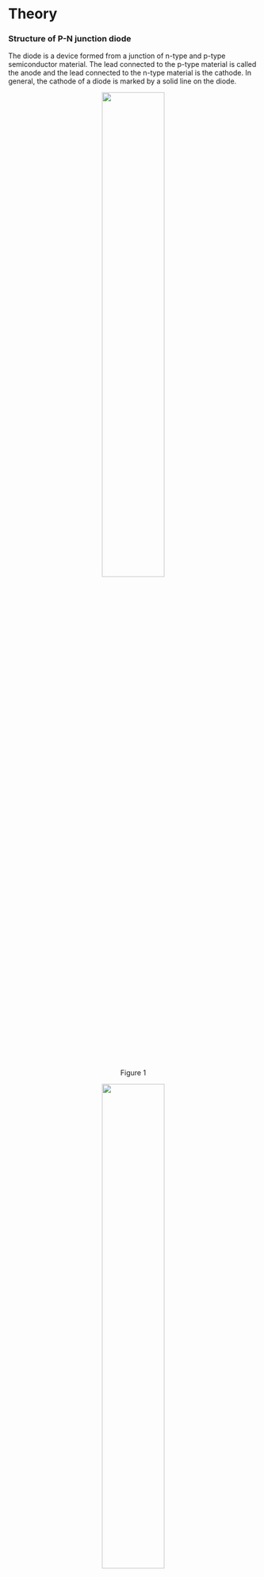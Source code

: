 # Theory


### Structure of P-N junction diode

The diode is a device formed from a junction of n-type and p-type semiconductor material. The lead connected to the p-type material is called the anode and the lead connected to the n-type material is the cathode. In general, the cathode of a diode is marked by a solid line on the diode.

<div align="center">
<img src="images/diodest.png" width="50%">
<p>Figure 1  </p>
</div>

<div align="center">
<img src="images/diodestr.png" width="50%">
<p>Figure 2  </p>
</div>

### Function of a P-N junction diode in Forward Bias

The positive terminal of battery is connected to the P side(anode) and the negative terminal of battery is connected to the N side(cathode) of a diode, the holes in the p-type region and the electrons in the n-type region are pushed toward the junction and start to neutralize the depletion zone, reducing its width. The positive potential applied to the p-type material repels the holes, while the negative potential applied to the n-type material repels the electrons. The change in potential between the p side and the n side decreases or switches sign. With increasing forward-bias voltage, the depletion zone eventually becomes thin enough that the zone's electric field cannot counteract charge carrier motion across the p–n junction, which as a consequence reduces electrical resistance. The electrons that cross the p–n junction into the p-type material (or holes that cross into the n-type material) will diffuse into the nearby neutral region. The amount of minority diffusion in the near-neutral zones determines the amount of current that may flow through the diode.

<div align="center">
<img src="images/frwd.png" width="50%">
<p>Figure 3  </p>
</div>

Function of a P-N junction diode in Reverse Bias

The positive terminal of battery is connected to the N side(cathode) and the negative terminal of battery is connected to the P side(anode) of a diode. Therefore, very little current will flow until the diode breaks down.

<div align="center">
<img src="images/rvrsd.png" width="50%">
<p>Figure 4  </p>
</div>

The positive terminal of battery is connected to the N side(cathode) and the negative terminal of battery is connected to the P side(anode) of a diode, the 'holes' in the p-type material are pulled away from the junction, leaving behind charged ions and causing the width of the depletion region to increase. Likewise, because the n-type region is connected to the positive terminal, the electrons will also be pulled away from the junction, with similar effect. This increases the voltage barrier causing a high resistance to the flow of charge carriers, thus allowing minimal electric current to cross the p–n junction. The increase in resistance of the p–n junction results in the junction behaving as an insulator.
The strength of the depletion zone electric field increases as the reverse-bias voltage increases. Once the electric field intensity increases beyond a critical level, the p–n junction depletion zone breaks down and current begins to flow, usually by either the Zener or the avalanche breakdown processes. Both of these breakdown processes are non-destructive and are reversible, as long as the amount of current flowing does not reach levels that cause the semiconductor material to overheat and cause thermal damage.

### Forward and reverse biased characteristics of a Silicon diode

**In forward biasing**, the positive terminal of battery is connected to the P side and the negative terminal of battery is connected to the N side of the diode. Diode will conduct in forward biasing because the forward biasing will decrease the depletion region width and overcome the barrier potential. In order to conduct, the forward biasing voltage should be greater than the barrier potential. During forward biasing the diode acts like a closed switch with a potential drop of nearly 0.6 V across it for a silicon diode. The forward and reverse bias characteristics of a silicon diode. From the graph, you may notice that the diode starts conducting when the forward bias voltage exceeds around 0.6 volts (for Si diode). This voltage is called cut-in voltage.

<div align="center">
<img src="images/frwpltsi.png" width="80%">
<p>Figure 5  </p>
</div>

**In reverse biasing**, the positive terminal of battery is connected to the N side and the negative terminal of battery is connected to the P side of a diode. In reverse biasing, the diode does not conduct electricity, since reverse biasing leads to an increase in the depletion region width; hence current carrier charges find it more difficult to overcome the barrier potential. The diode will act like an open switch and there is no current flow.

### Forward and reverse biased characteristics of a Germanium diode

**In forward biasing**, the positive terminal of battery is connected to the P side and the negative terminal of battery is connected to the N side of the diode. Diode will conduct in forward biasing because the forward biasing will decrease the depletion region width and overcome the barrier potential. In order to conduct, the forward biasing voltage should be greater than the barrier potential. During forward biasing the diode acts like a closed switch with a potential drop of nearly 0.3 V across it for a germanium diode. The forward and reverse bias characteristics of a germanium diode. From the graph, you may notice that the diode starts conducting when the forward bias voltage exceeds around 0.3 volts (for Ge diode). This voltage is called cut-in voltage.

<div align="center">
<img src="images/frwpltge.png" width="80%">
<p>Figure 6  </p>
</div>

**In reverse biasing**, the positive terminal of battery is connected to the N side and the negative terminal of battery is connected to the P side of a diode. In reverse biasing, the diode does not conduct electricity, since reverse biasing leads to an increase in the depletion region width; hence current carrier charges find it more difficult to overcome the barrier potential. The diode will act like an open switch and there is no current flow.



### Diode Equation

In the forward-biased and reversed-biased regions, the current $$(I_f)$$, and the voltage $$(V_f)$$, of a semiconductor diode are related by the diode equation:

$$I_f=I_s(exp^{\frac{V_f}{nV_T}}−1)$$

where,
$$I_s$$ is reverse saturation current or leakage current,
$$I_f$$ is current through the diode(forward current),
$$V_f$$ is potential difference across the diode terminals(forward voltage)
$$V_T$$ is thermal voltage, given by

$$V_T=\frac{kT}{q}$$

and
k is Boltzmann’s constant = 1.38x10−23 J /°Kelvin,
q is the electronic charge = 1.6x10−19 joules/volt(Coulombs),
T is the absolute temperature in °Kelvin(°K = 273 + temperature in °C),
At room temperature (25 °C), the thermal voltage is about 25.7 mV,
n is an empirical constant between 0.5 and 2

The empirical constant, n, is a number that can vary according to the voltage and current levels. It depends on electron drift, diffusion, and carrier recombination in the depletion region. Among the quantities affecting the value of n are the diode manufacture, levels of doping and purity of materials.

If n=1, the value of $$\frac{kT}{q}$$ is 26 mV at 25°C.
When n=2, the value of $$\frac{kT}{q}$$ becomes 52 mV. For germanium diodes, n is usually considered to be close to 1. For silicon diodes, n is in the range of 1.3 to 1.6.

### Note

1. Ideal Diode Model:Diode is a simple switch that is either closed (conducting) or open (non conducting). Specifically, the diode is a short circuit, like a closed switch, when voltage is applied in the forward direction, and an open circuit, like an open switch, when the voltage is applied in the reverse direction.
2. Offset Voltage Model:The offset voltage model adds the barrier potential to the ideal switch model. When the diode is forward biased it is equivalent to a closed switch in series with a small equivalent voltage source equal to the barrier potential (0.6 V for Silicon, 0.2 for germanium) with the positive side towards the anode. When the diode is reverse biased, it is equivalent to an open switch just as in the ideal model.
3. Complete diode Model:It is the most accurate of the diode models. The Complete diode model of a diode consists of the barrier potential, the small forward dynamic resistance and the ideal diode. The resistor approximates the semiconductor resistance under forward bias. This diode model most accurately represents the true operating characteristics of the real diode.
4. When a diode is reverse biased a leakage current flows through the device. This current can be effectively ignored as long as the reverse breakdown voltage of the diode is not exceeded. At potentials greater than the reverse breakdown voltage, charge is pulled through the p-n junction by the strong electric fields in the device and large reverse current flows. This usually destroys the device. There are special diodes that are designed to operate in breakdown. Such diodes are called zener diodes and used as voltage regulators.

### When is each Model used ?
**Ideal Diode Model:** This is primarily used in troubleshooting. Is the diode working or not. The greatest utility of the ideal diode model is in determining which diodes are on and which are off in a multi-diode circuit.

**Offset Voltage Model:** This is used when a more accurate determination of load current or voltage is required.

**Complete Diode Model:** This is use during the actual design of circuits using diodes.

<!--## Assignment

1. Derive the ideal current-voltage relationship for a pn junction diode.Explain the procedure that is used in deriving the ideal current-voltage relationship in a pn junction diode.

2. A forward potential of 10V is applied to a Si diode. A resistance of 1 KΩ is also in series with the diode. Find the current.
[Ans:9.3 mA ]


3. The current flowing in a certain PN junction at room temperature is 2×10−7 A, when a large reverse bias voltage is applied. Calculate the current when a forward voltage of 0.1 V is applied across the junction.
[Ans:29.38 μ A]


4. Calculate the total current I through the following circuit.The Diodes D1 and D2 are silicon diodes, R1=1.1 KΩ , R2=1.2 KΩ .
[Ans:2 mA ]

<div align="center">
<img src="images/diodeassg1.png" width="80%">
<p>Figure 7  </p>
</div>

5. Find the current I in the following circuit.The Diodes D1 and D2 are made of silicon diodes and the forward resistance of both the diodes is zero, R1=3 KΩ.
[Ans:3.1 mA ]

<div align="center">
<img src="images/diodeassg2.png" width="80%">
<p>Figure 8  </p>
</div>

6. Calculate built in potential of a germanium PN junction at 300K, if P-side is doped with 5×1016 acceptors/cm3 and N-side with 5×1014 donors/cm3, intrinsic carrier density ni=2.5×1013 /cm3.
[Hint: Vbi=VT×lnNA×NDn2i]
[Ans:0.275 Volt]


7. A germanium p-n step junction has donor density ND=1015/ cm3 on n-side and acceptor density NA=1017/cm3 on p-side. Calculate the potential barrier at the junction if intrinsic carrier density ni = 2.5×1013 /cm3. Assume k×Tq = 0.026V.
[Ans:0.311 volt]


8. Calculate the built-in potential barrier, Vbi for Si, Ge and GaAs pn junctions if they each have the following dopant concentrations at T = 300 K:
ND=1014, NA=1017
ND=5×1016, NA=5×1016
where intrinsic carrier density of Si ni = 1.5×1010 /cm3, intrinsic carrier density of Ge ni = 2.4×1013 /cm3, intrinsic carrier density of GaAs ni = 1.8×106 /cm3
[Ans:1.Vbi for Si=0.63 Volt, Vbi for Ge=0.25 Volt, Vbi for GaAs=1.10 Volt
2. Vbi for Si=0.78 Volt, Vbi for Ge=0.39 Volt, Vbi for GaAs=1.25 Volt]


9. Consider an ideal pn junction diode at T = 300 K operating in the forward-bias region. Calculate the change in diode voltage that will cause a
factor of 10 increase in current
factor of 100 increase in current.
[Ans:60mVolt, 120mVolt]


10. The Schottky barrier height()of Tungsten - ntype silicon Schottky junction is 0.54V. The effective Richardson constant is A∗=100A/k2−cm2.Calculate
the ideal reverse saturation current and[Hint: Is=A×A∗×T2×exp(−e×ΦBnkB×T)]
the diode current for applied voltage of 0.04V at T300K[Hint: I=Is×[exp(e×VakB×T)−1]]
Given that the cross sectional area of the device is A=5×10−4cm2
[Ans:1. Is=4.3×10−4A, 2. I=20.64A] -->